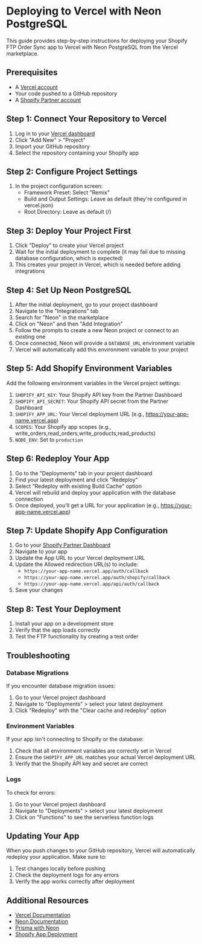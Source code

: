 # Deploying to Vercel with Neon PostgreSQL

This guide provides step-by-step instructions for deploying your Shopify FTP Order Sync app to Vercel with Neon PostgreSQL from the Vercel marketplace.

## Prerequisites

- A [Vercel account](https://vercel.com/signup)
- Your code pushed to a GitHub repository
- A [Shopify Partner account](https://partners.shopify.com/signup)

## Step 1: Connect Your Repository to Vercel

1. Log in to your [Vercel dashboard](https://vercel.com/dashboard)
2. Click "Add New" > "Project"
3. Import your GitHub repository
4. Select the repository containing your Shopify app

## Step 2: Configure Project Settings

1. In the project configuration screen:
   - Framework Preset: Select "Remix"
   - Build and Output Settings: Leave as default (they're configured in vercel.json)
   - Root Directory: Leave as default (/)

## Step 3: Deploy Your Project First

1. Click "Deploy" to create your Vercel project
2. Wait for the initial deployment to complete (it may fail due to missing database configuration, which is expected)
3. This creates your project in Vercel, which is needed before adding integrations

## Step 4: Set Up Neon PostgreSQL

1. After the initial deployment, go to your project dashboard
2. Navigate to the "Integrations" tab
3. Search for "Neon" in the marketplace
4. Click on "Neon" and then "Add Integration"
5. Follow the prompts to create a new Neon project or connect to an existing one
6. Once connected, Neon will provide a `DATABASE_URL` environment variable
7. Vercel will automatically add this environment variable to your project

## Step 5: Add Shopify Environment Variables

Add the following environment variables in the Vercel project settings:

1. `SHOPIFY_API_KEY`: Your Shopify API key from the Partner Dashboard
2. `SHOPIFY_API_SECRET`: Your Shopify API secret from the Partner Dashboard
3. `SHOPIFY_APP_URL`: Your Vercel deployment URL (e.g., https://your-app-name.vercel.app)
4. `SCOPES`: Your Shopify app scopes (e.g., write_orders,read_orders,write_products,read_products)
5. `NODE_ENV`: Set to `production`

## Step 6: Redeploy Your App

1. Go to the "Deployments" tab in your project dashboard
2. Find your latest deployment and click "Redeploy"
3. Select "Redeploy with existing Build Cache" option
4. Vercel will rebuild and deploy your application with the database connection
5. Once deployed, you'll get a URL for your application (e.g., https://your-app-name.vercel.app)

## Step 7: Update Shopify App Configuration

1. Go to your [Shopify Partner Dashboard](https://partners.shopify.com/organizations)
2. Navigate to your app
3. Update the App URL to your Vercel deployment URL
4. Update the Allowed redirection URL(s) to include:
   - `https://your-app-name.vercel.app/auth/callback`
   - `https://your-app-name.vercel.app/auth/shopify/callback`
   - `https://your-app-name.vercel.app/api/auth/callback`
5. Save your changes

## Step 8: Test Your Deployment

1. Install your app on a development store
2. Verify that the app loads correctly
3. Test the FTP functionality by creating a test order

## Troubleshooting

### Database Migrations

If you encounter database migration issues:

1. Go to your Vercel project dashboard
2. Navigate to "Deployments" > select your latest deployment
3. Click "Redeploy" with the "Clear cache and redeploy" option

### Environment Variables

If your app isn't connecting to Shopify or the database:

1. Check that all environment variables are correctly set in Vercel
2. Ensure the `SHOPIFY_APP_URL` matches your actual Vercel deployment URL
3. Verify that the Shopify API key and secret are correct

### Logs

To check for errors:

1. Go to your Vercel project dashboard
2. Navigate to "Deployments" > select your latest deployment
3. Click on "Functions" to see the serverless function logs

## Updating Your App

When you push changes to your GitHub repository, Vercel will automatically redeploy your application. Make sure to:

1. Test changes locally before pushing
2. Check the deployment logs for any errors
3. Verify the app works correctly after deployment

## Additional Resources

- [Vercel Documentation](https://vercel.com/docs)
- [Neon Documentation](https://neon.tech/docs/introduction)
- [Prisma with Neon](https://neon.tech/docs/guides/prisma)
- [Shopify App Deployment](https://shopify.dev/docs/apps/deployment/web)
